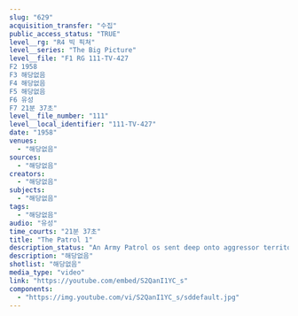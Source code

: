 ```yaml
---
slug: "629"
acquisition_transfer: "수집"
public_access_status: "TRUE"
level__rg: "R4 빅 픽쳐"
level__series: "The Big Picture"
level__file: "F1 RG 111-TV-427
F2 1958
F3 해당없음
F4 해당없음
F5 해당없음
F6 유성
F7 21분 37초"
level__file_number: "111"
level__local_identifier: "111-TV-427"
date: "1958"
venues: 
  - "해당없음"
sources: 
  - "해당없음"
creators: 
  - "해당없음"
subjects: 
  - "해당없음"
tags: 
  - "해당없음"
audio: "유성"
time_courts: "21분 37초"
title: "The Patrol 1"
description_status: "An Army Patrol os sent deep onto aggressor territory."
description: "해당없음"
shotlist: "해당없음"
media_type: "video"
link: "https://youtube.com/embed/S2QanI1YC_s"
components: 
  - "https://img.youtube.com/vi/S2QanI1YC_s/sddefault.jpg"
---
```

